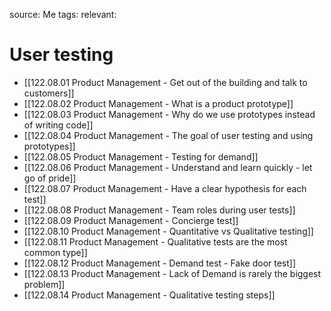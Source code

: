 source: Me
tags:
relevant:

# User testing

- [[122.08.01 Product Management - Get out of the building and talk to customers]]
- [[122.08.02 Product Management - What is a product prototype]]
- [[122.08.03 Product Management - Why do we use prototypes instead of writing code]]
- [[122.08.04 Product Management - The goal of user testing and using prototypes]]
- [[122.08.05 Product Management - Testing for demand]]
- [[122.08.06 Product Management - Understand and learn quickly - let go of pride]]
- [[122.08.07 Product Management - Have a clear hypothesis for each test]]
- [[122.08.08 Product Management - Team roles during user tests]]
- [[122.08.09 Product Management - Concierge test]]
- [[122.08.10 Product Management - Quantitative vs Qualitative testing]]
- [[122.08.11 Product Management - Qualitative tests are the most common type]]
- [[122.08.12 Product Management - Demand test - Fake door test]]
- [[122.08.13 Product Management - Lack of Demand is rarely the biggest problem]]
- [[122.08.14 Product Management - Qualitative testing steps]]